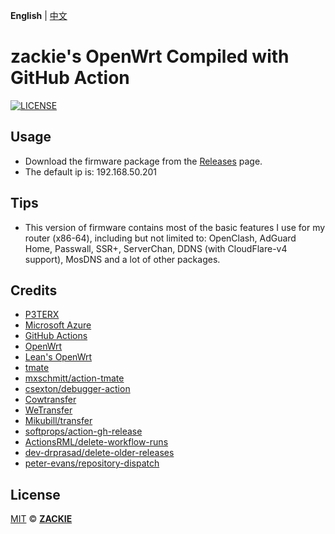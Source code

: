 **English** | [中文](https://zackie.win/404)

# zackie's OpenWrt Compiled with GitHub Action

[![LICENSE](https://img.shields.io/github/license/mashape/apistatus.svg?style=flat-square&label=LICENSE)](https://github.com/aalberrty/openwrt-action/blob/main/LICENSE)

## Usage
- Download the firmware package from the [Releases](https://github.com/aalberrty/openwrt-action/releases) page.
- The default ip is: 192.168.50.201

## Tips

- This version of firmware contains most of the basic features I use for my router (x86-64), including but not limited to: OpenClash, AdGuard Home, Passwall, SSR+, ServerChan, DDNS (with CloudFlare-v4 support), MosDNS and a lot of other packages.

## Credits

- [P3TERX](https://p3terx.com/)
- [Microsoft Azure](https://azure.microsoft.com)
- [GitHub Actions](https://github.com/features/actions)
- [OpenWrt](https://github.com/openwrt/openwrt)
- [Lean's OpenWrt](https://github.com/coolsnowwolf/lede)
- [tmate](https://github.com/tmate-io/tmate)
- [mxschmitt/action-tmate](https://github.com/mxschmitt/action-tmate)
- [csexton/debugger-action](https://github.com/csexton/debugger-action)
- [Cowtransfer](https://cowtransfer.com)
- [WeTransfer](https://wetransfer.com/)
- [Mikubill/transfer](https://github.com/Mikubill/transfer)
- [softprops/action-gh-release](https://github.com/softprops/action-gh-release)
- [ActionsRML/delete-workflow-runs](https://github.com/ActionsRML/delete-workflow-runs)
- [dev-drprasad/delete-older-releases](https://github.com/dev-drprasad/delete-older-releases)
- [peter-evans/repository-dispatch](https://github.com/peter-evans/repository-dispatch)

## License

[MIT](https://github.com/aalberrty/openwrt-action/blob/main/LICENSE) © [**ZACKIE**](https://zackie.win)

